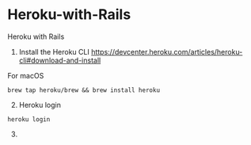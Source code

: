 # Heroku-with-Rails
Heroku with Rails

1. Install the Heroku CLI
https://devcenter.heroku.com/articles/heroku-cli#download-and-install

For macOS
```
brew tap heroku/brew && brew install heroku
```

2. Heroku login

```
heroku login
```

3. 
